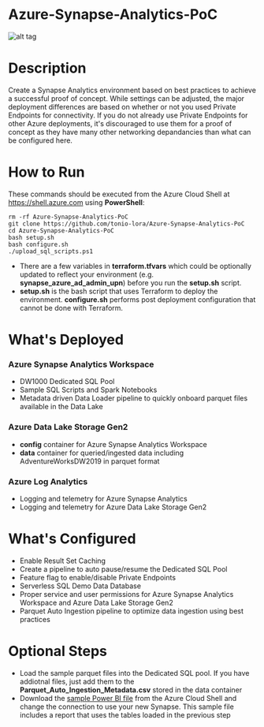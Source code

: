 # Azure-Synapse-Analytics-PoC

![alt tag](https://raw.githubusercontent.com/shaneochotny/Azure-Synapse-Analytics-PoC\/main/Images/Synapse-Analytics-PoC-Architecture.gif)

# Description

Create a Synapse Analytics environment based on best practices to achieve a successful proof of concept. While settings can be adjusted, 
the major deployment differences are based on whether or not you used Private Endpoints for connectivity. If you do not already use 
Private Endpoints for other Azure deployments, it's discouraged to use them for a proof of concept as they have many other networking 
depandancies than what can be configured here.


# How to Run

These commands should be executed from the Azure Cloud Shell at https://shell.azure.com using <b>PowerShell</b>:
```
rm -rf Azure-Synapse-Analytics-PoC
git clone https://github.com/tonio-lora/Azure-Synapse-Analytics-PoC  
cd Azure-Synapse-Analytics-PoC  
bash setup.sh 
bash configure.sh 
./upload_sql_scripts.ps1
```

- There are a few variables in <b>terraform.tfvars</b> which could be optionally updated to reflect your environment (e.g. <b>synapse_azure_ad_admin_upn</b>) before you run the <b>setup.sh</b> script.
- <b>setup.sh</b> is the bash script that uses Terraform to deploy the environment. <b>configure.sh</b> performs post deployment configuration that cannot be done with Terraform.


# What's Deployed

### Azure Synapse Analytics Workspace
- DW1000 Dedicated SQL Pool
- Sample SQL Scripts and Spark Notebooks
- Metadata driven Data Loader pipeline to quickly onboard parquet files available in the Data Lake  

### Azure Data Lake Storage Gen2
- <b>config</b> container for Azure Synapse Analytics Workspace
- <b>data</b> container for queried/ingested data including AdventureWorksDW2019 in parquet format

### Azure Log Analytics
- Logging and telemetry for Azure Synapse Analytics
- Logging and telemetry for Azure Data Lake Storage Gen2


# What's Configured
- Enable Result Set Caching
- Create a pipeline to auto pause/resume the Dedicated SQL Pool
- Feature flag to enable/disable Private Endpoints
- Serverless SQL Demo Data Database
- Proper service and user permissions for Azure Synapse Analytics Workspace and Azure Data Lake Storage Gen2
- Parquet Auto Ingestion pipeline to optimize data ingestion using best practices

# Optional Steps
- Load the sample parquet files into the Dedicated SQL pool. If you have addiotnal files, just add them to the <b>Parquet_Auto_Ingestion_Metadata.csv</b> stored in the data container
- Download the [sample Power BI file](./pocsynapseanalytics-dashboard.pbix) from the Azure Cloud Shell and change the connection to use your new Synapse. This sample file includes a report that uses the tables loaded in the previous step 
